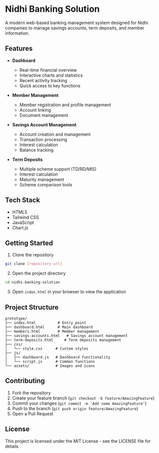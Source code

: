 # Nidhi Banking Solution

A modern web-based banking management system designed for Nidhi companies to manage savings accounts, term deposits, and member information.

## Features

- **Dashboard**
  - Real-time financial overview
  - Interactive charts and statistics
  - Recent activity tracking
  - Quick access to key functions

- **Member Management**
  - Member registration and profile management
  - Account linking
  - Document management

- **Savings Account Management**
  - Account creation and management
  - Transaction processing
  - Interest calculation
  - Balance tracking

- **Term Deposits**
  - Multiple scheme support (TD/RD/MIS)
  - Interest calculation
  - Maturity management
  - Scheme comparison tools

## Tech Stack

- HTML5
- Tailwind CSS
- JavaScript
- Chart.js

## Getting Started

1. Clone the repository
```bash
git clone [repository-url]
```

2. Open the project directory
```bash
cd nidhi-banking-solution
```

3. Open `index.html` in your browser to view the application

## Project Structure

```
prototype/
├── index.html          # Entry point
├── dashboard.html      # Main dashboard
├── members.html        # Member management
├── savings-accounts.html   # Savings account management
├── term-deposits.html     # Term deposits management
├── css/
│   └── style.css      # Custom styles
├── js/
│   ├── dashboard.js   # Dashboard functionality
│   └── script.js      # Common functions
└── assets/            # Images and icons
```

## Contributing

1. Fork the repository
2. Create your feature branch (`git checkout -b feature/AmazingFeature`)
3. Commit your changes (`git commit -m 'Add some AmazingFeature'`)
4. Push to the branch (`git push origin feature/AmazingFeature`)
5. Open a Pull Request

## License

This project is licensed under the MIT License - see the LICENSE file for details 